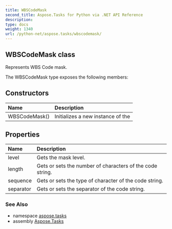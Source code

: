 ```yaml
---
title: WBSCodeMask
second_title: Aspose.Tasks for Python via .NET API Reference
description: 
type: docs
weight: 1340
url: /python-net/aspose.tasks/wbscodemask/
---
```


## WBSCodeMask class

Represents WBS Code mask.

The WBSCodeMask type exposes the following members:
## Constructors
| Name | Description |
| :- | :- |
|WBSCodeMask()|Initializes a new instance of the|
## Properties
| Name | Description |
| :- | :- |
|level|Gets the mask level.|
|length|Gets or sets the number of characters of the code string.|
|sequence|Gets or sets the type of character of the code string.|
|separator|Gets or sets the separator of the code string.|

### See Also

* namespace [aspose.tasks](/tasks/python-net/aspose.tasks/)
* assembly [Aspose.Tasks](/tasks/python-net/)

